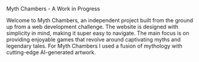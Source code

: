 Myth Chambers - A Work in Progress

Welcome to Myth Chambers, an independent project built from the ground up from a web development challenge.
The website is designed with simplicity in mind, making it super easy to navigate.
The main focus is on providing enjoyable games that revolve around captivating myths and legendary tales.
For Myth Chambers I used a fusion of mythology with cutting-edge AI-generated artwork.
